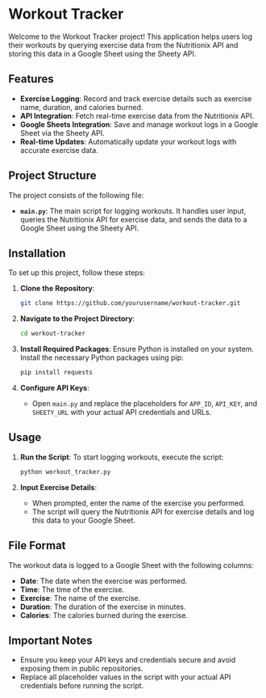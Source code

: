 # Workout Tracker

Welcome to the Workout Tracker project! This application helps users log their workouts by querying exercise data from the Nutritionix API and storing this data in a Google Sheet using the Sheety API. 

## Features

- **Exercise Logging**: Record and track exercise details such as exercise name, duration, and calories burned.
- **API Integration**: Fetch real-time exercise data from the Nutritionix API.
- **Google Sheets Integration**: Save and manage workout logs in a Google Sheet via the Sheety API.
- **Real-time Updates**: Automatically update your workout logs with accurate exercise data.

## Project Structure

The project consists of the following file:

- **`main.py`**: The main script for logging workouts. It handles user input, queries the Nutritionix API for exercise data, and sends the data to a Google Sheet using the Sheety API.

## Installation

To set up this project, follow these steps:

1. **Clone the Repository**:
    ```bash
    git clone https://github.com/yourusername/workout-tracker.git
    ```

2. **Navigate to the Project Directory**:
    ```bash
    cd workout-tracker
    ```

3. **Install Required Packages**:
    Ensure Python is installed on your system. Install the necessary Python packages using pip:
    ```bash
    pip install requests
    ```

4. **Configure API Keys**:
   - Open `main.py` and replace the placeholders for `APP_ID`, `API_KEY`, and `SHEETY_URL` with your actual API credentials and URLs.

## Usage

1. **Run the Script**:
    To start logging workouts, execute the script:
    ```bash
    python workout_tracker.py
    ```

2. **Input Exercise Details**:
    - When prompted, enter the name of the exercise you performed.
    - The script will query the Nutritionix API for exercise details and log this data to your Google Sheet.

## File Format

The workout data is logged to a Google Sheet with the following columns:

- **Date**: The date when the exercise was performed.
- **Time**: The time of the exercise.
- **Exercise**: The name of the exercise.
- **Duration**: The duration of the exercise in minutes.
- **Calories**: The calories burned during the exercise.


## Important Notes

- Ensure you keep your API keys and credentials secure and avoid exposing them in public repositories.
- Replace all placeholder values in the script with your actual API credentials before running the script.



